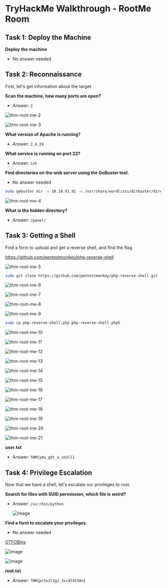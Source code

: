 # TryHackMe Walkthrough - RootMe Room

## Task 1: Deploy the Machine
**Deploy the machine**
- No answer needed

## Task 2: Reconnaissance

First, let's get information about the target.

**Scan the machine, how many ports are open?**
- Answer: `2`
  
![thm-root-me-2](https://github.com/user-attachments/assets/15e56dd5-44f2-4f7c-9f06-5bc4fce524eb)


![thm-root-me-3](https://github.com/user-attachments/assets/e108b76c-27b9-4a7c-a79c-d75a5c30dc83)

**What version of Apache is running?**
- Answer: `2.4.29`

**What service is running on port 22?**
- Answer: `ssh`

**Find directories on the web server using the GoBuster tool.**
- No answer needed

```bash
sudo gobuster dir -u 10.10.91.91 -w /usr/share/wordlists/dirbuster/directory-list-2.3-medium.txt -t 25
```

  ![thm-root-me-4](https://github.com/user-attachments/assets/03157faa-ccc8-4f66-9ed5-dcc743511ea2)


**What is the hidden directory?**
- Answer: `/panel/`

## Task 3: Getting a Shell

Find a form to upload and get a reverse shell, and find the flag.

<a href="https://github.com/pentestmonkey/php-reverse-shell">https://github.com/pentestmonkey/php-reverse-shell</a>




![thm-root-me-5](https://github.com/user-attachments/assets/d62a2cf0-0fe4-4ba5-8a04-b267d322a713)

```bash
sudo git clone https://github.com/pentestmonkey/php-reverse-shell.git
```

![thm-root-me-6](https://github.com/user-attachments/assets/80683066-a080-4760-bac6-ac3ac10405c5)


![thm-root-me-7](https://github.com/user-attachments/assets/adff5ca6-6c00-429d-939e-1a87b2ca10e9)


![thm-root-me-8](https://github.com/user-attachments/assets/56fe76f9-758b-4e13-85c3-7552b6ebf2ef)


![thm-root-me-9](https://github.com/user-attachments/assets/3ad33796-8710-452f-8a13-026a8a1e1f83)

```bash
sudo cp php-reverse-shell.php php-reverse-shell.php5
```

![thm-root-me-10](https://github.com/user-attachments/assets/e79e231c-fe6f-445f-8dcf-2d0680c25632)



![thm-root-me-11](https://github.com/user-attachments/assets/2212eabd-d9d1-4a04-a40f-c020c601aa11)


![thm-root-me-12](https://github.com/user-attachments/assets/c87cb631-ce4e-472e-9cf9-bea871a63da5)


![thm-root-me-13](https://github.com/user-attachments/assets/7b700c32-4672-435e-928b-b0ddcab3b7bc)


![thm-root-me-14](https://github.com/user-attachments/assets/cf464033-d587-4ae2-893a-96a16138efdd)

![thm-root-me-15](https://github.com/user-attachments/assets/ab5581f8-70f9-4672-9176-a4d221b1e976)



![thm-root-me-16](https://github.com/user-attachments/assets/8df60696-b818-4214-8435-32c44be3d15e)



![thm-root-me-17](https://github.com/user-attachments/assets/746c0c13-b6d5-48a5-b7c1-42b4551c34a6)



![thm-root-me-18](https://github.com/user-attachments/assets/42eb5b61-efdf-4ff6-b1ca-1881002c1417)


![thm-root-me-19](https://github.com/user-attachments/assets/d8d42424-e647-4d95-8b51-f14728c4a892)


![thm-root-me-20](https://github.com/user-attachments/assets/af171144-480c-443f-8c92-dff2679f4a80)


![thm-root-me-21](https://github.com/user-attachments/assets/40fdb694-8e0e-4369-b5bb-1d0cea08c0a2)


**user.txt**

- Answer: `THM{y0u_g0t_a_sh3ll}`

## Task 4: Privilege Escalation

Now that we have a shell, let's escalate our privileges to root.

**Search for files with SUID permission, which file is weird?**
- Answer: `/usr/bin/python`

  ![image](https://github.com/user-attachments/assets/f524e99d-8873-45cf-ad36-4ff4d72d7dc5)


**Find a form to escalate your privileges.**
- No answer needed

<a href="https://gtfobins.github.io/gtfobins/python/">GTFOBins</a>

  ![image](https://github.com/user-attachments/assets/14f2835a-e5d0-4bab-b1b7-4db58f59370c)

![image](https://github.com/user-attachments/assets/11b429f9-6663-4475-96bb-1e5fc27dd939)


**root.txt**
- Answer: `THM{pr1v1l3g3_3sc4l4t10n}`
